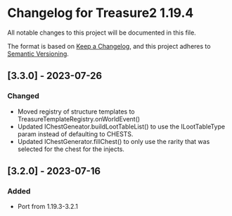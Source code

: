 # Changelog for Treasure2 1.19.4

All notable changes to this project will be documented in this file.

The format is based on [Keep a Changelog](https://keepachangelog.com/en/1.0.0/),
and this project adheres to [Semantic Versioning](https://semver.org/spec/v2.0.0.html).

## [3.3.0] - 2023-07-26

### Changed

- Moved registry of structure templates to TreasureTemplateRegistry.onWorldEvent()
- Updated IChestGeneator.buildLootTableList() to use the ILootTableType param instead of defaulting to CHESTS.
- Updated IChestGenerator.fillChest() to only use the rarity that was selected for the chest for the injects.

## [3.2.0] - 2023-07-16

### Added 

- Port from 1.19.3-3.2.1